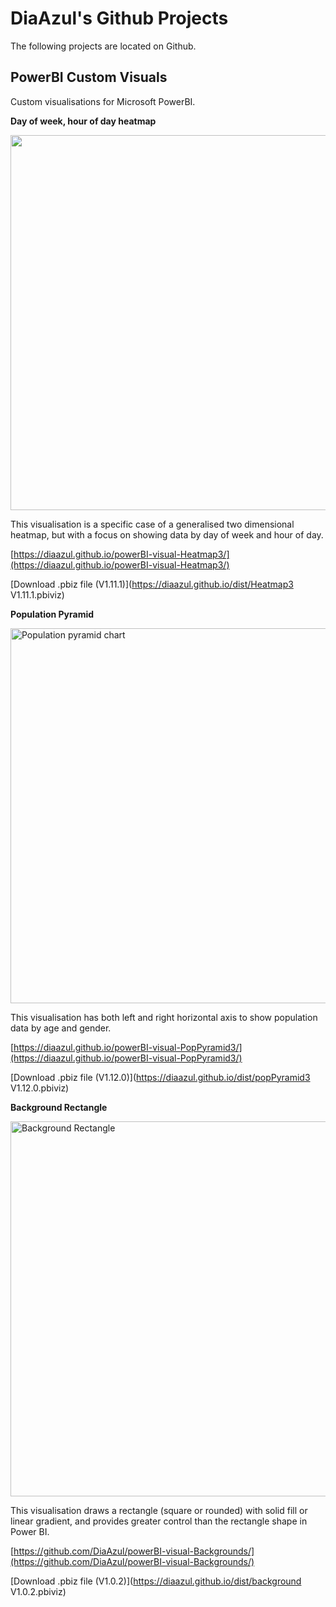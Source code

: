 # DiaAzul's Github Projects

The following projects are located on Github.

## PowerBI Custom Visuals
Custom visualisations for Microsoft PowerBI.

**Day of week, hour of day heatmap**

<img src="https://diaazul.github.io/powerBI-visual-Heatmap3/assets/heatmapExample1.png" width="600">

This visualisation is a specific case of a generalised two dimensional heatmap, but with a focus on showing data by day of week and hour of day.

[https://diaazul.github.io/powerBI-visual-Heatmap3/](https://diaazul.github.io/powerBI-visual-Heatmap3/)


[Download .pbiz file (V1.11.1)](https://diaazul.github.io/dist/Heatmap3 V1.11.1.pbiviz)

**Population Pyramid**

<img src="https://diaazul.github.io/powerBI-visual-PopPyramid3/assets/populationPyramid.png" width="600" title="Population pyramid chart">

This visualisation has both left and right horizontal axis to show population data by age and gender.

[https://diaazul.github.io/powerBI-visual-PopPyramid3/](https://diaazul.github.io/powerBI-visual-PopPyramid3/)

[Download .pbiz file (V1.12.0)](https://diaazul.github.io/dist/popPyramid3 V1.12.0.pbiviz)

**Background Rectangle**

<img src="https://diaazul.github.io/powerBI-visual-Backgrounds/assets/backgroundVisual.png" width="600" title="Background Rectangle">

This visualisation draws a rectangle (square or rounded) with solid fill or linear gradient, and provides greater control than the rectangle shape in Power BI.

[https://github.com/DiaAzul/powerBI-visual-Backgrounds/](https://github.com/DiaAzul/powerBI-visual-Backgrounds/)

[Download .pbiz file (V1.0.2)](https://diaazul.github.io/dist/background V1.0.2.pbiviz)
